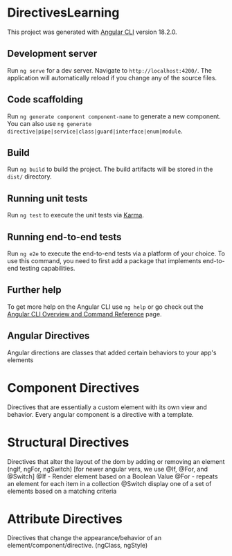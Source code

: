 # DirectivesLearning

This project was generated with [Angular CLI](https://github.com/angular/angular-cli) version 18.2.0.

## Development server

Run `ng serve` for a dev server. Navigate to `http://localhost:4200/`. The application will automatically reload if you change any of the source files.

## Code scaffolding

Run `ng generate component component-name` to generate a new component. You can also use `ng generate directive|pipe|service|class|guard|interface|enum|module`.

## Build

Run `ng build` to build the project. The build artifacts will be stored in the `dist/` directory.

## Running unit tests

Run `ng test` to execute the unit tests via [Karma](https://karma-runner.github.io).

## Running end-to-end tests

Run `ng e2e` to execute the end-to-end tests via a platform of your choice. To use this command, you need to first add a package that implements end-to-end testing capabilities.

## Further help

To get more help on the Angular CLI use `ng help` or go check out the [Angular CLI Overview and Command Reference](https://angular.dev/tools/cli) page.

## Angular Directives

Angular directions are classes that added certain behaviors to your app's elements

# Component  Directives
Directives that are essentially a custom element with its own view and behavior. Every angular component is a directive with a template.
# Structural Directives
Directives that alter the layout of the dom by adding or removing an element (nglf, ngFor, ngSwitch) [for newer angular vers, we use @If, @For, and @Switch]
@If - Render element based on a Boolean Value
@For - repeats an element for each item in a collection
@Switch display one of a set of elements based on a matching criteria
# Attribute Directives
Directives that change the appearance/behavior of an element/component/directive. (ngClass, ngStyle)
